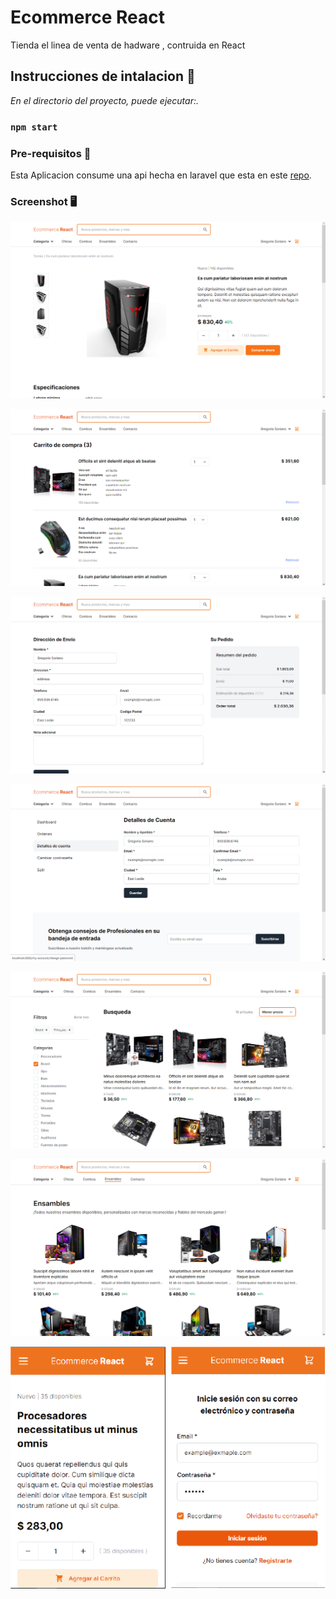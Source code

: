 # Ecommerce React

Tienda el linea de venta de hadware , contruida en React

## Instrucciones de intalacion 🚀

_En el directorio del proyecto, puede ejecutar:._

### `npm start`

### Pre-requisitos 🔧

Esta Aplicacion consume una api hecha en laravel que esta en este  [repo](https://github.com/abel291/laravel-api-ecommerce).

### Screenshot 🖥️️
![screenshot-1](/public/img/screenshot/screenshot-1.png)

![screenshot-2](/public/img/screenshot/screenshot-2.png)

![screenshot-3](/public/img/screenshot/screenshot-3.png)

![screenshot-6](/public/img/screenshot/screenshot-6.png)

![screenshot-9](/public/img/screenshot/screenshot-9.png)

![screenshot-10](/public/img/screenshot/screenshot-10.png)

![screenshot-10](/public/img/screenshot/movil-1.png)
